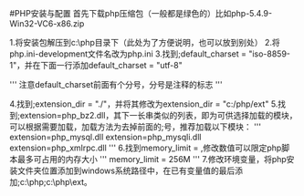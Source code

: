 ﻿#PHP安装与配置
首先下载php压缩包（一般都是绿色的）比如php-5.4.9-Win32-VC6-x86.zip

1.将安装包解压到c:\php目录下（此处为了方便说明，也可以放到别处）
2.将php.ini-development文件名改为php.ini
3.找到;default_charset = "iso-8859-1"，并在下面一行添加default_charset = "utf-8"

'''
注意default_charset前面有个分号，分号是注释的标志
'''

4.找到;extension_dir = "./"，并将其修改为extension_dir = "c:/php/ext"
5.找到;extension=php_bz2.dll，其下一长串类似的列表，即为可供选择加载的模块，可以根据需要加载，加载方法为去掉前面的;号，推荐加载以下模块：
'''
extension=php_mysql.dll
extension=php_mysqli.dll
extension=php_xmlrpc.dll
'''
6.找到memory_limit = ,修改数值可以限定php脚本最多可占用的内存大小
'''
memory_limit = 256M
'''
7.修改环境变量，将php安装文件夹位置添加到windows系统路径中，在已有变量值的最后添加;c:\php;c:\php\ext。
